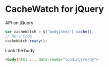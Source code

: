 # CacheWatch for jQuery

API on jQuery

```javascript
var cacheWatch = $('body|html').cache();
// More Code
cacheWatch.ready();

```

Look the body 
```html
<body|html ... data-ready="loading|ready">

```